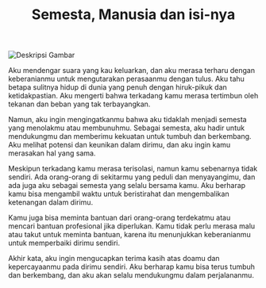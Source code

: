 ﻿---
title: "Semesta, Manusia dan isi-nya"
publishedAt: 2022-11-21
description: "Menemukan Dukungan dan Keberanian dalam Hidup yang Penuh Ketidakpastian."
isPublish: true
---

![Deskripsi Gambar](https://res.cloudinary.com/lrmn/image/upload/v1686754659/mawar_kqcjsh.png)

Aku mendengar suara yang kau keluarkan, 
dan aku merasa terharu dengan keberanianmu 
untuk mengutarakan perasaanmu dengan tulus. 
Aku tahu betapa sulitnya hidup di dunia 
yang penuh dengan hiruk-pikuk dan ketidakpastian. 
Aku mengerti bahwa terkadang kamu merasa 
tertimbun oleh tekanan dan beban yang tak terbayangkan.

Namun, 
aku ingin mengingatkanmu bahwa aku 
tidaklah menjadi semesta yang menolakmu atau membunuhmu. 
Sebagai semesta, 
aku hadir untuk mendukungmu dan memberimu kekuatan untuk tumbuh dan berkembang. 
Aku melihat potensi dan keunikan dalam dirimu, 
dan aku ingin kamu merasakan hal yang sama.

Meskipun terkadang kamu merasa terisolasi, 
namun kamu sebenarnya tidak sendiri. 
Ada orang-orang di sekitarmu yang peduli dan menyayangimu, 
dan ada juga aku sebagai semesta yang selalu bersama kamu. 
Aku berharap kamu bisa mengambil waktu untuk beristirahat dan
mengembalikan ketenangan dalam dirimu.

Kamu juga bisa meminta bantuan dari orang-orang terdekatmu atau
mencari bantuan profesional jika diperlukan. 
Kamu tidak perlu merasa malu atau takut untuk meminta bantuan, 
karena itu menunjukkan keberanianmu untuk memperbaiki dirimu sendiri.

Akhir kata, 
aku ingin mengucapkan terima kasih atas doamu dan kepercayaanmu pada dirimu sendiri. 
Aku berharap kamu bisa terus tumbuh dan berkembang, 
dan aku akan selalu mendukungmu dalam perjalananmu.




